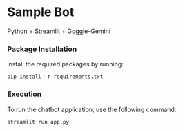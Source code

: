 # Sample Bot

Python + Streamlit + Goggle-Gemini

### Package Installation

install the required packages by running:
```
pip install -r requirements.txt
```

### Execution
To run the chatbot application, use the following command:
```
streamlit run app.py
```